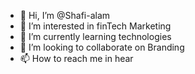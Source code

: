- 👋 Hi, I’m @Shafi-alam
- 👀 I’m interested in finTech Marketing
- 🌱 I’m currently learning technologies
- 💞️ I’m looking to collaborate on Branding 
- 📫 How to reach me in hear


<!---
Shafi-alam/Shafi-alam is a ✨ special ✨ repository because its `README.md` (this file) appears on your GitHub profile.
You can click the Preview link to take a look at your changes.
--->
